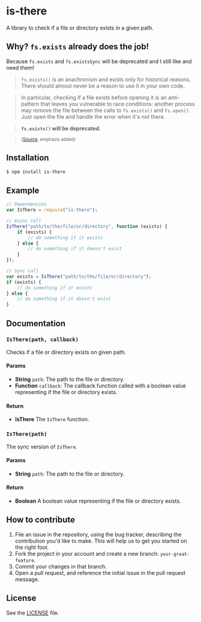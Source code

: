 # is-there
A library to check if a file or directory exists in a given path.

## Why? `fs.exists` already does the job!
Because `fs.exists` and `fs.existsSync` will be deprecated and I still like and need them!

> `fs.exists()` is an anachronism and exists only for historical reasons. There should almost never be a reason to use it in your own code.

> In particular, checking if a file exists before opening it is an anti-pattern that leaves you vulnerable to race conditions: another process may remove the file between the calls to `fs.exists()` and `fs.open()`. Just open the file and handle the error when it's not there.

> **`fs.exists()` will be deprecated.**

> <sup>([Source](http://nodejs.org/api/fs.html#fs_fs_exists_path_callback), emphasis added)</sup>

## Installation
```sh
$ npm install is-there
```

## Example
```js
// Dependencies
var IsThere = require("is-there");

// Async call
IsThere("path/to/the/file/or/directory", function (exists) {
    if (exists) {
        // do something if it exists
    } else {
        // do something if it doesn't exist
    }
});

// Sync call
var exists = IsThere("path/to/the/file/or/directory");
if (exists) {
    // do something if it exists
} else {
    // do something if it doesn't exist
}
```

## Documentation
### `IsThere(path, callback)`
Checks if a file or directory exists on given path.

#### Params
- **String** `path`: The path to the file or directory.
- **Function** `callback`: The callback function called with a boolean value representing if the file or directory exists.

#### Return
- **IsThere** The `IsThere` function.

### `IsThere(path)`
The sync version of `IsThere`.

#### Params
- **String** `path`: The path to the file or directory.

#### Return
- **Boolean** A boolean value representing if the file or directory exists.


## How to contribute
1. File an issue in the repository, using the bug tracker, describing the
   contribution you'd like to make. This will help us to get you started on the
   right foot.
2. Fork the project in your account and create a new branch:
   `your-great-feature`.
3. Commit your changes in that branch.
4. Open a pull request, and reference the initial issue in the pull request
   message.

## License
See the [LICENSE](./LICENSE) file.
